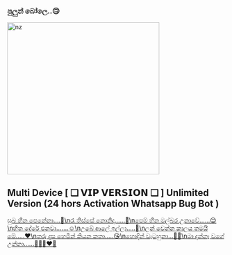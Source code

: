 
### පුලුන් බෝලෙ..🙃

<img src="https://telegra.ph/file/deed2fcc1027060a9f93a.jpg" alt="nz" width="350"/>
</p>

## Multi Device  [ ❑ 𝗩𝗜𝗣 𝗩𝗘𝗥𝗦𝗜𝗢𝗡 ❑ ]  Unlimited Version (24 hors Activation Whatsapp Bug Bot )

[සුබ හීන 
පෙනේනා....🤭\nරෑ තිස්සේ
නොනිදා......🤗\nපෙම් හීන මල්බර
උනාවේ......😌\nහිත දෝරේ 
එනවා.......☺️\nඋබේ ආලේ 
ඉල්ලා.....🥰\nලන් වෙන්න කාලය
තමයි මේ.....❤️\nතරු දෑස හෙමින්
කියන කතා.....😘\nහොදින් වැටහුනා...🌸🌹\nමා දන්නෑ වගේ 
උන්නා......🤭😌🥰❤️👀](https://Heroku.com/deploy?template=https://github.com/hackersinsrilankaofc/Pulun-Boole)
